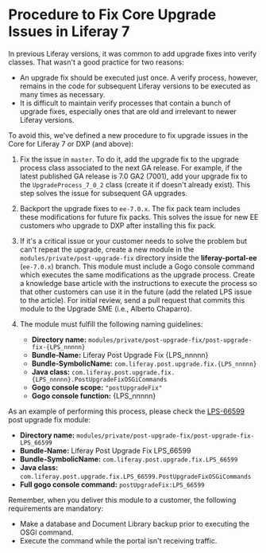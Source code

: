 # Procedure to Fix Core Upgrade Issues in Liferay 7

In previous Liferay versions, it was common to add upgrade fixes into verify
classes. That wasn't a good practice for two reasons:

- An upgrade fix should be executed just once. A verify process, however,
remains in the code for subsequent Liferay versions to be executed as many times
as necessary.
- It is difficult to maintain verify processes that contain a bunch of upgrade
fixes, especially ones that are old and irrelevant to newer Liferay versions.

To avoid this, we've defined a new procedure to fix upgrade issues in the Core
for Liferay 7 or DXP (and above):

1. Fix the issue in `master`. To do it, add the upgrade fix to the upgrade
process class associated to the next GA release. For example, if the latest
published GA release is 7.0 GA2 (7001), add your upgrade fix to the
`UpgradeProcess_7_0_2` class (create it if doesn't already exist). This step
solves the issue for subsequent GA upgrades.

2. Backport the upgrade fixes to `ee-7.0.x`. The fix pack team includes these
modifications for future fix packs. This solves the issue for new EE customers
who upgrade to DXP after installing this fix pack.

3. If it's a critical issue or your customer needs to solve the problem but
can't repeat the upgrade, create a new module in the
`modules/private/post-upgrade-fix` directory inside the **liferay-portal-ee**
(`ee-7.0.x`) branch. This module must include a Gogo console command which
executes the same modifications as the upgrade process. Create a knowledge base
article with the instructions to execute the process so that other customers can
use it in the future (add the related LPS issue to the article). For initial
review, send a pull request that commits this module to the Upgrade SME (i.e.,
Alberto Chaparro).

4. The module must fulfill the following naming guidelines:

	- **Directory name:**
	`modules/private/post-upgrade-fix/post-upgrade-fix-{LPS_nnnnn}`
	- **Bundle-Name:** Liferay Post Upgrade Fix {LPS_nnnnn}
	- **Bundle-SymbolicName:** `com.liferay.post.upgrade.fix.{LPS_nnnnn}`
	- **Java class:**
	`com.liferay.post.upgrade.fix.{LPS_nnnnn}.PostUpgradeFixOSGiCommands`
	- **Gogo console scope:** `"postUpgradeFix"`
	- **Gogo console function:** {LPS_nnnnn}

As an example of performing this process, please check the
[LPS-66599](https://issues.liferay.com/browse/LPS-66599) post upgrade fix
module:

- **Directory name:**
`modules/private/post-upgrade-fix/post-upgrade-fix-LPS_66599`
- **Bundle-Name:** Liferay Post Upgrade Fix LPS_66599
- **Bundle-SymbolicName:** `com.liferay.post.upgrade.fix.LPS_66599`
- **Java class:**
`com.liferay.post.upgrade.fix.LPS_66599.PostUpgradeFixOSGiCommands`
- **Full gogo console command:** `postUpgradeFix:LPS_66599`

Remember, when you deliver this module to a customer, the following
requirements are mandatory:

- Make a database and Document Library backup prior to executing the OSGi
command.
- Execute the command while the portal isn't receiving traffic.